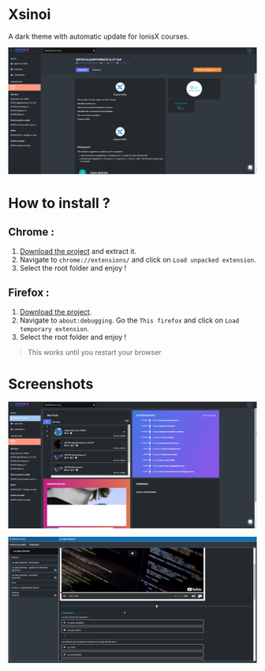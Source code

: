 # Xsinoi
A dark theme with automatic update for IonisX courses.

![](./assets/preview/screen1.png)  

# How to install ? 
## Chrome :
1. [Download the project](https://github.com/Vinetos/Xsinoi/archive/master.zip) and extract it.  
2. Navigate to `chrome://extensions/` and click on `Load unpacked extension`.   
3. Select the root folder and enjoy !

## Firefox :
1. [Download the project](https://github.com/Vinetos/Xsinoi/archive/master.zip).  
2. Navigate to `about:debugging`. Go the `This firefox` and click on `Load temporary extension`.   
3. Select the root folder and enjoy !
> This works until you restart your browser

# Screenshots

![](./assets/preview/screen2.png)  

![](./assets/preview/screen3.png)

